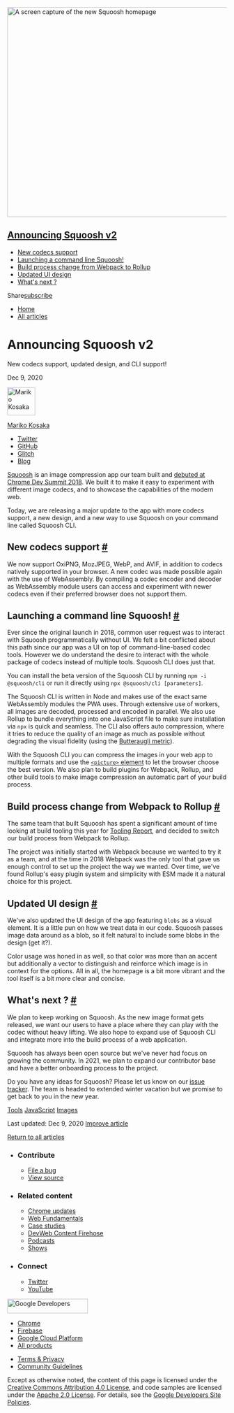 <img src="https://web-dev.imgix.net/image/admin/T6HOx3Tl5ns0H9sTolsh.jpg?auto=format" alt="A screen capture of the new Squoosh homepage" class="w-hero w-hero--cover" sizes="100vw" srcset="https://web-dev.imgix.net/image/admin/T6HOx3Tl5ns0H9sTolsh.jpg?auto=format&amp;w=200 200w, https://web-dev.imgix.net/image/admin/T6HOx3Tl5ns0H9sTolsh.jpg?auto=format&amp;w=228 228w, https://web-dev.imgix.net/image/admin/T6HOx3Tl5ns0H9sTolsh.jpg?auto=format&amp;w=260 260w, https://web-dev.imgix.net/image/admin/T6HOx3Tl5ns0H9sTolsh.jpg?auto=format&amp;w=296 296w, https://web-dev.imgix.net/image/admin/T6HOx3Tl5ns0H9sTolsh.jpg?auto=format&amp;w=338 338w, https://web-dev.imgix.net/image/admin/T6HOx3Tl5ns0H9sTolsh.jpg?auto=format&amp;w=385 385w, https://web-dev.imgix.net/image/admin/T6HOx3Tl5ns0H9sTolsh.jpg?auto=format&amp;w=439 439w, https://web-dev.imgix.net/image/admin/T6HOx3Tl5ns0H9sTolsh.jpg?auto=format&amp;w=500 500w, https://web-dev.imgix.net/image/admin/T6HOx3Tl5ns0H9sTolsh.jpg?auto=format&amp;w=571 571w, https://web-dev.imgix.net/image/admin/T6HOx3Tl5ns0H9sTolsh.jpg?auto=format&amp;w=650 650w, https://web-dev.imgix.net/image/admin/T6HOx3Tl5ns0H9sTolsh.jpg?auto=format&amp;w=741 741w, https://web-dev.imgix.net/image/admin/T6HOx3Tl5ns0H9sTolsh.jpg?auto=format&amp;w=845 845w, https://web-dev.imgix.net/image/admin/T6HOx3Tl5ns0H9sTolsh.jpg?auto=format&amp;w=964 964w, https://web-dev.imgix.net/image/admin/T6HOx3Tl5ns0H9sTolsh.jpg?auto=format&amp;w=1098 1098w, https://web-dev.imgix.net/image/admin/T6HOx3Tl5ns0H9sTolsh.jpg?auto=format&amp;w=1252 1252w, https://web-dev.imgix.net/image/admin/T6HOx3Tl5ns0H9sTolsh.jpg?auto=format&amp;w=1428 1428w, https://web-dev.imgix.net/image/admin/T6HOx3Tl5ns0H9sTolsh.jpg?auto=format&amp;w=1600 1600w" width="1600" height="480" />

## <a href="#announcing-squoosh-v2" class="w-toc__header--link">Announcing Squoosh v2</a>

- [New codecs support](#new-codecs-support)
- [Launching a command line Squoosh!](#launching-a-command-line-squoosh!)
- [Build process change from Webpack to Rollup](#build-process-change-from-webpack-to-rollup)
- [Updated UI design](#updated-ui-design)
- [What's next ?](#what's-next)

Share<a href="/newsletter/" class="gc-analytics-event w-actions__fab w-actions__fab--subscribe"><span>subscribe</span></a>

- <a href="/" class="gc-analytics-event w-breadcrumbs__link w-breadcrumbs__link--left-justify">Home</a>
- <a href="/blog" class="gc-analytics-event w-breadcrumbs__link">All articles</a>

# Announcing Squoosh v2

New codecs support, updated design, and CLI support!

Dec 9, 2020

[<img src="https://web-dev.imgix.net/image/admin/TaVHIb4KixCUF6XheH7z.jpg?auto=format&amp;fit=crop&amp;h=64&amp;w=64" alt="Mariko Kosaka" class="w-author__image" sizes="(min-width: 64px) 64px, calc(100vw - 48px)" srcset="https://web-dev.imgix.net/image/admin/TaVHIb4KixCUF6XheH7z.jpg?fit=crop&amp;h=64&amp;w=64&amp;auto=format&amp;dpr=1&amp;q=75, https://web-dev.imgix.net/image/admin/TaVHIb4KixCUF6XheH7z.jpg?fit=crop&amp;h=64&amp;w=64&amp;auto=format&amp;dpr=2&amp;q=50 2x, https://web-dev.imgix.net/image/admin/TaVHIb4KixCUF6XheH7z.jpg?fit=crop&amp;h=64&amp;w=64&amp;auto=format&amp;dpr=3&amp;q=35 3x, https://web-dev.imgix.net/image/admin/TaVHIb4KixCUF6XheH7z.jpg?fit=crop&amp;h=64&amp;w=64&amp;auto=format&amp;dpr=4&amp;q=23 4x, https://web-dev.imgix.net/image/admin/TaVHIb4KixCUF6XheH7z.jpg?fit=crop&amp;h=64&amp;w=64&amp;auto=format&amp;dpr=5&amp;q=20 5x" width="64" height="64" />](/authors/kosamari/)

<a href="/authors/kosamari/" class="w-author__name-link">Mariko Kosaka</a>

- <a href="https://twitter.com/kosamari" class="w-author__link">Twitter</a>
- <a href="https://github.com/kosamari" class="w-author__link">GitHub</a>
- <a href="https://glitch.com/@kosamari" class="w-author__link">Glitch</a>
- <a href="https://kosamari.com/" class="w-author__link">Blog</a>

[Squoosh](https://squoosh.app) is an image compression app our team built and [debuted at Chrome Dev Summit 2018](https://youtu.be/ipNW6lJHVEs). We built it to make it easy to experiment with different image codecs, and to showcase the capabilities of the modern web.

Today, we are releasing a major update to the app with more codecs support, a new design, and a new way to use Squoosh on your command line called Squoosh CLI.

## New codecs support <a href="#new-codecs-support" class="w-headline-link">#</a>

We now support OxiPNG, MozJPEG, WebP, and AVIF, in addition to codecs natively supported in your browser. A new codec was made possible again with the use of WebAssembly. By compiling a codec encoder and decoder as WebAssembly module users can access and experiment with newer codecs even if their preferred browser does not support them.

## Launching a command line Squoosh! <a href="#launching-a-command-line-squoosh!" class="w-headline-link">#</a>

Ever since the original launch in 2018, common user request was to interact with Squoosh programmatically without UI. We felt a bit conflicted about this path since our app was a UI on top of command-line-based codec tools. However we do understand the desire to interact with the whole package of codecs instead of multiple tools. Squoosh CLI does just that.

You can install the beta version of the Squoosh CLI by running `npm -i @squoosh/cli` or run it directly using `npx @squoosh/cli [parameters]`.

The Squoosh CLI is written in Node and makes use of the exact same WebAssembly modules the PWA uses. Through extensive use of workers, all images are decoded, processed and encoded in parallel. We also use Rollup to bundle everything into one JavaScript file to make sure installation via `npx` is quick and seamless. The CLI also offers auto compression, where it tries to reduce the quality of an image as much as possible without degrading the visual fidelity (using the [Butteraugli metric](https://github.com/google/butteraugli)).

With the Squoosh CLI you can compress the images in your web app to multiple formats and use the [`<picture>` element](https://developer.mozilla.org/en-US/docs/Web/HTML/Element/picture) to let the browser choose the best version. We also plan to build plugins for Webpack, Rollup, and other build tools to make image compression an automatic part of your build process.

## Build process change from Webpack to Rollup <a href="#build-process-change-from-webpack-to-rollup" class="w-headline-link">#</a>

The same team that built Squoosh has spent a significant amount of time looking at build tooling this year for [Tooling Report](https://bundlers.tooling.report/), and decided to switch our build process from Webpack to Rollup.

The project was initially started with Webpack because we wanted to try it as a team, and at the time in 2018 Webpack was the only tool that gave us enough control to set up the project the way we wanted. Over time, we've found Rollup's easy plugin system and simplicity with ESM made it a natural choice for this project.

## Updated UI design <a href="#updated-ui-design" class="w-headline-link">#</a>

We've also updated the UI design of the app featuring `blobs` as a visual element. It is a little pun on how we treat data in our code. Squoosh passes image data around as a blob, so it felt natural to include some blobs in the design (get it?).

Color usage was honed in as well, so that color was more than an accent but additionally a vector to distinguish and reinforce which image is in context for the options. All in all, the homepage is a bit more vibrant and the tool itself is a bit more clear and concise.

## What's next ? <a href="#what&#39;s-next" class="w-headline-link">#</a>

We plan to keep working on Squoosh. As the new image format gets released, we want our users to have a place where they can play with the codec without heavy lifting. We also hope to expand use of Squoosh CLI and integrate more into the build process of a web application.

Squoosh has always been open source but we've never had focus on growing the community. In 2021, we plan to expand our contributor base and have a better onboarding process to the project.

Do you have any ideas for Squoosh? Please let us know on our [issue tracker](https://github.com/GoogleChromeLabs/squoosh/issues). The team is headed to extended winter vacation but we promise to get back to you in the new year.

<a href="/tags/tools/" class="w-chip">Tools</a> <a href="/tags/javascript/" class="w-chip">JavaScript</a> <a href="/tags/images/" class="w-chip">Images</a>

<span class="w-mr--sm">Last updated: Dec 9, 2020 </span>[Improve article](https://github.com/GoogleChrome/web.dev/blob/master/src/site/content/en/blog/squoosh-v2/index.md)

<a href="/blog" class="gc-analytics-event w-article-navigation__link w-article-navigation__link--back w-article-navigation__link--single">Return to all articles</a>

- ### Contribute

  - <a href="https://github.com/GoogleChrome/web.dev/issues/new?assignees=&amp;labels=bug&amp;template=bug_report.md&amp;title=" class="w-footer__linkbox-link">File a bug</a>
  - <a href="https://github.com/googlechrome/web.dev" class="w-footer__linkbox-link">View source</a>

- ### Related content

  - <a href="https://blog.chromium.org/" class="w-footer__linkbox-link">Chrome updates</a>
  - <a href="https://developers.google.com/web/" class="w-footer__linkbox-link">Web Fundamentals</a>
  - <a href="https://developers.google.com/web/showcase/" class="w-footer__linkbox-link">Case studies</a>
  - <a href="https://devwebfeed.appspot.com/" class="w-footer__linkbox-link">DevWeb Content Firehose</a>
  - <a href="/podcasts/" class="w-footer__linkbox-link">Podcasts</a>
  - <a href="/shows/" class="w-footer__linkbox-link">Shows</a>

- ### Connect

  - <a href="https://www.twitter.com/ChromiumDev" class="w-footer__linkbox-link">Twitter</a>
  - <a href="https://www.youtube.com/user/ChromeDevelopers" class="w-footer__linkbox-link">YouTube</a>

<a href="https://developers.google.com/" class="w-footer__utility-logo-link"><img src="/images/lockup-color.png" alt="Google Developers" class="w-footer__utility-logo" width="185" height="33" /></a>

- <a href="https://developer.chrome.com/" class="w-footer__utility-link">Chrome</a>
- <a href="https://firebase.google.com/" class="w-footer__utility-link">Firebase</a>
- <a href="https://cloud.google.com/" class="w-footer__utility-link">Google Cloud Platform</a>
- <a href="https://developers.google.com/products" class="w-footer__utility-link">All products</a>

<!-- -->

- <a href="https://policies.google.com/" class="w-footer__utility-link">Terms &amp; Privacy</a>
- <a href="/community-guidelines/" class="w-footer__utility-link">Community Guidelines</a>

Except as otherwise noted, the content of this page is licensed under the [Creative Commons Attribution 4.0 License](https://creativecommons.org/licenses/by/4.0/), and code samples are licensed under the [Apache 2.0 License](https://www.apache.org/licenses/LICENSE-2.0). For details, see the [Google Developers Site Policies](https://developers.google.com/terms/site-policies).
